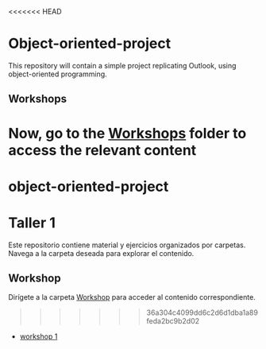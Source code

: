 <<<<<<< HEAD
# Object-oriented-project


This repository will contain a simple project replicating Outlook, using object-oriented programming.

## Workshops

Now, go to the [Workshops](./Workshops) folder to access the relevant content
=======
# object-oriented-project
# Taller 1

Este repositorio contiene material y ejercicios organizados por carpetas. Navega a la carpeta deseada para explorar el contenido.

## Workshop

Dirígete a la carpeta [Workshop](./Workshops) para acceder al contenido correspondiente.
>>>>>>> 36a304c4099dd6c2d6d1dba1a89feda2bc9b2d02
- [workshop 1](.Workshops/whorkshop-1/workshop-1.pdf)
